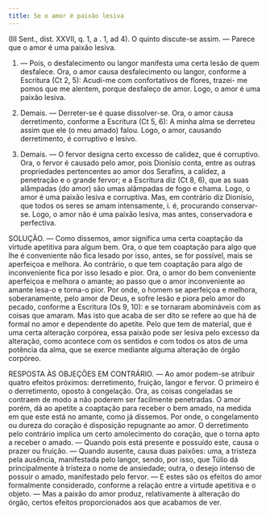 ```yaml
---
title: Se o amor é paixão lesiva
---
```


(III Sent., dist. XXVII, q. 1, a . 1, ad 4).
  O quinto discute-se assim. ― Parece que o amor é uma paixão lesiva.  

1. ― Pois, o desfalecimento ou langor manifesta uma certa lesão de quem desfalece. Ora, o amor causa desfalecimento ou langor, conforme a Escritura (Ct 2, 5): Acudi-me com confortativos de flores, trazei- me pomos que me alentem, porque desfaleço de amor. Logo, o amor é uma paixão lesiva.  

2. Demais. ― Derreter-se é quase dissolver-se. Ora, o amor causa derretimento, conforme a Escritura (Ct 5, 6): A minha alma se derreteu assim que ele (o meu amado) falou. Logo, o amor, causando derretimento, é corruptivo e lesivo.  

3. Demais. ― O fervor designa certo excesso de calidez, que é corruptivo. Ora, o fervor é causado pelo amor, pois Dionísio conta, entre as outras propriedades pertencentes ao amor dos Serafins, a calidez, a penetração e o grande fervor; e a Escritura diz (Ct 8, 6), que as suas alâmpadas (do amor) são umas alâmpadas de fogo e chama. Logo, o amor é uma paixão lesiva e corruptiva.  Mas, em contrário diz Dionísio, que todos os seres se amam intensamente, i. é, procurando conservar- se. Logo, o amor não é uma paixão lesiva, mas antes, conservadora e perfectiva. 

SOLUÇÃO. ― Como dissemos, amor significa uma certa coaptação da virtude apetitiva para algum bem. Ora, o que tem coaptação para algo que lhe é conveniente não fica lesado por isso, antes, se for possível, mais se aperfeiçoa e melhora. Ao contrário, o que tem coaptação para algo de inconveniente fica por isso lesado e pior. Ora, o amor do bem conveniente aperfeiçoa e melhora o amante; ao passo que o amor inconveniente ao amante lesa-o e torna-o pior. Por onde, o homem se aperfeiçoa e melhora, soberanamente, pelo amor de Deus, e sofre lesão e piora pelo amor do pecado, conforme a Escritura (Os 9, 10): e se tornaram abomináveis com as coisas que amaram.  Mas isto que acaba de ser dito se refere ao que há de formal no amor e dependente do apetite. Pelo que tem de material, que é uma certa alteração corpórea, essa paixão pode ser lesiva pelo excesso da alteração, como acontece com os sentidos e com todos os atos de uma potência da alma, que se exerce mediante alguma alteração de órgão corpóreo.  

RESPOSTA ÀS OBJEÇÕES EM CONTRÁRIO. ― Ao amor podem-se atribuir quatro efeitos próximos: derretimento, fruição, langor e fervor. O primeiro é o derretimento, oposto à congelação. Ora, as coisas congeladas se contraem de modo a não poderem ser facilmente penetradas. O amor porém, dá ao apetite a coaptação para receber o bem amado, na medida em que este está no amante, como já dissemos. Por onde, o congelamento ou dureza do coração é disposição repugnante ao amor. O derretimento pelo contrário implica um certo amolecimento do coração, que o torna apto a receber o amado. ― Quando pois está presente e possuído este, causa o prazer ou fruição. ― Quando ausente, causa duas paixões: uma, a tristeza pela ausência, manifestada pelo langor, sendo, por isso, que Túlio dá principalmente à tristeza o nome de ansiedade; outra, o desejo intenso de possuir o amado, manifestado pelo fervor. ― E estes são os efeitos do amor formalmente considerado, conforme a relação entre a virtude apetitiva e o objeto. ― Mas a paixão do amor produz, relativamente à alteração do órgão, certos efeitos proporcionados aos que acabamos de ver.
